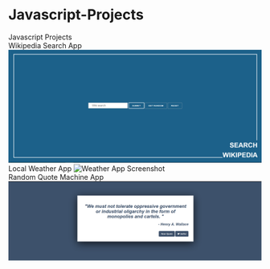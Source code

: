 # Javascript-Projects
Javascript Projects
<br>
Wikipedia Search App
![Wikipedia Search Screenshot](Wikipedia-Search/screenshot.png?raw=true "Optional Title")
<br>
Local Weather App
![Weather App Screenshot](Local-Weather/screenshot.png?raw=true "Optional Title")
<br>
Random Quote Machine App
![Wuote machine Screenshot](Quote-Machine/screenshot.png?raw=true "Optional Title")
